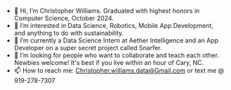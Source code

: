 - 👋 Hi, I’m Christopher Williams. Graduated with highest honors in Computer Science, October 2024.
- 👀 I’m interested in Data Science, Robotics, Mobile App Development, and anything to do with sustainability.
- 🌱 I’m currently a Data Science Intern at Aether Intelligence and an App Developer on a super secret project called Snarfer.
- 💞️ I’m looking for people who want to collaborate and teach each other. Newbies welcome! It's best if you live within an hour of Cary, NC.
- 📫 How to reach me:  Christopher.williams.data@Gmail.com or text me @ 919-278-7307

<!---
encore488/encore488 is a ✨ special ✨ repository because its `README.md` (this file) appears on your GitHub profile.
You can click the Preview link to take a look at your changes.
--->
